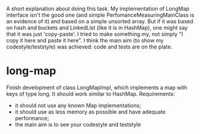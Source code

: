 A short explanation about doing this task.
My implementation of LongMap interface isn't the good one (and simple PerfomanceMeasuringMainClass is an evidence of it) and based on a simple unsorted array.
But if it was based on hash and buckets and LinkedList (like it is in HashMap), one might say that it was just 'copy-paste'.
I tried to make something my, not simply "I copy it here and paste it here". 
I think the main aim (to show my codestyle/teststyle) was achieved: code and tests are on the plate.

# long-map

Finish development of class LongMapImpl, which implements a map with keys of type long. It should work similar to HashMap. Requirements:
* it should not use any known Map implementations; 
* it should use as less memory as possible and have adequate performance;
* the main aim is to see your codestyle and teststyle 
